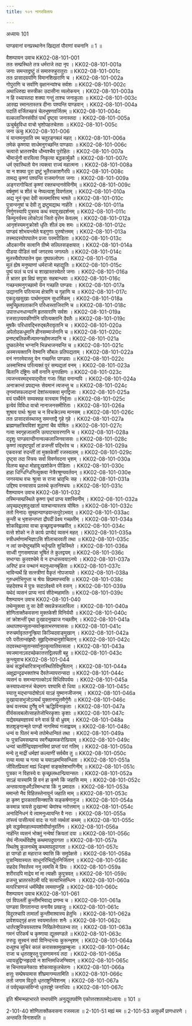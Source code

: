 ```yaml
---
title: १०१ नागरविलापः

---
```

अध्यायः 101

पाण्डवानां वनप्रस्थानेन खिद्यतां पौराणां वचनानि ॥ 1 ॥
	
वैशम्पायन उवाच 	KK02-08-101-001  
ततः सम्प्रस्थिते तत्र धर्मराजे तदा नृप ।	KK02-08-101-001a  
जनाः समन्ताद्द्रष्टुं तं समारुरुहुरातुराः ॥	KK02-08-101-001c  
ततः प्रासादवर्याणि विमानशिखराणि च ।	KK02-08-101-002a  
गोपुराणि च सर्वाणि वृक्षानन्यांश्च सर्वशः ॥	KK02-08-101-002c  
अथाधिरुह्य सस्त्रीका उदासीना व्यलोकयन् ।	KK02-08-101-003a  
न हि रथ्यास्तदा शक्या गन्तुं ताश्च जनाकुलाः ॥	KK02-08-101-003c  
आरुह्य स्मानतास्तत्र दीनाः पश्यन्ति पाण्डवान् ।	KK02-08-101-004a  
पदातिं वर्जितच्छत्रं चेलभूषणवर्जितम् ॥	KK02-08-101-004c  
वल्कलाजिनसंवीतं पार्थं दृष्ट्वा जनास्तदा ।	KK02-08-101-005a  
ऊचुर्बहुविधा वाचो भृशोपहतचेतसः ॥	KK02-08-101-005c  
जना ऊचुः 	KK02-08-101-006  
यं यान्तमनुयाति स्म चतुरङ्गबलं महत् ।	KK02-08-101-006a  
तमेकं कृष्णया सार्धमनुगच्छन्ति पाण्डवाः ॥	KK02-08-101-006c  
चत्वारो भ्रातरश्चैव धौम्यश्चैव पुरोहितः ।	KK02-08-101-007a  
भीमार्जुनौ वारयित्वा निकृत्या बद्धकार्मुकौ ॥	KK02-08-101-007c  
धर्म एवास्थितो येन त्यक्त्वा राज्यं महात्मना ।	KK02-08-101-008a  
या न शक्या पुरा द्रष्टुं भूतैराकाशगैरपि ॥	KK02-08-101-008c  
तामद्य कृष्णां पश्यन्ति राजमार्गगता जनाः ।	KK02-08-101-009a  
अङ्गरागोचितां कृष्णां रक्तचन्दनसेविनीम् ॥	KK02-08-101-009c  
वर्षमुष्णं च शीतं च नेष्यत्याशु विवर्णताम् ।	KK02-08-101-010a  
अद्य नूनं पृथा देवी सत्यमाविश्य भाषते ॥	KK02-08-101-010c  
पुत्रान्स्नुषां च देवी तु द्रष्टुमद्याथ नार्हति ।	KK02-08-101-011a  
निर्गुणस्यापि पुत्रस्य कथं स्याद्दुःखदर्शनम् ॥	KK02-08-101-011c  
किम्पुनर्यस्य लोकोऽयं जितो वृत्तेन केवलम् ।	KK02-08-101-012a  
आनृशंस्यमनुक्रोशो धृतिः शीलं दमः शमः ॥	KK02-08-101-012c  
पाण्डवं शोभयन्त्येते षड्गुणाः पुरुषोत्तमम् ।	KK02-08-101-013a  
तस्मादस्योपघातेन प्रजाः परमपीडिताः ॥	KK02-08-101-013c  
औदकानीव सत्वानि ग्रीष्मे सलिलसङ्क्षयात् ।	KK02-08-101-014a  
पीडया पीडितं सर्वं जगदस्य जगत्पतेः ॥	KK02-08-101-014c  
मूलस्यैवोपघातेन वृक्षः पुष्पफलोपगः ।	KK02-08-101-015a  
मूलं ह्येष मनुष्याणां धर्मराजो महाद्युतिः ॥	KK02-08-101-015c  
पुष्पं फलं च पत्रं च शाखास्तस्येतरे जनाः ।	KK02-08-101-016a  
ते भ्रातर इव क्षिप्रं सपुत्राः सहबान्धवाः ॥	KK02-08-101-016c  
गच्छन्तमनुगच्छामो येन गच्छति पाण्डवः ।	KK02-08-101-017a  
उद्यानानि परित्यज्य क्षेत्राणि च गृहाणि च ॥	KK02-08-101-017c  
एकदुःखसुखाः पार्थमनुयाम सुधार्मिकम् ।	KK02-08-101-018a  
समुच्छ्रितपताकानि परिध्वस्ताजिराणि च ॥	KK02-08-101-018c  
उपात्तधनधान्यानि हृतसाराणि सर्वशः ।	KK02-08-101-019a  
रजसाऽप्यवकीर्णानि परित्यक्तानि दैवतैः ॥	KK02-08-101-019c  
मूषकैः परिधावद्भिरुद्बलैरावृतानि च ।	KK02-08-101-020a  
अपेतोदकधूमानि हीनसम्मार्जनानि च ॥	KK02-08-101-020c  
प्रनष्टबलिकर्मेज्यामन्त्रहोमजपानि च ।	KK02-08-101-021a  
दुष्कालेनेव भग्नानि भिन्नभाजनवन्ति च ॥	KK02-08-101-021c  
अस्मत्त्यक्तानि वेश्मानि सौबलः प्रतिपद्यताम् ।	KK02-08-101-022a  
वनं नगरमेवास्तु येन गच्छन्ति पाण्डवाः ॥	KK02-08-101-022c  
अस्माभिश्च परित्यक्तं पुरं सम्पद्यतां वनम् ।	KK02-08-101-023a  
बिलानि दंष्ट्रिणः सर्वे वनानि मृगपक्षिणः ॥	KK02-08-101-023c  
त्यजन्त्वस्मद्भयाद्भीता गजाः सिंहा वनान्यपि ।	KK02-08-101-024a  
अनाक्रान्तं प्रपद्यन्तः सेवमानं त्यजन्तु च ॥	KK02-08-101-024c  
तृणमांसफलादानां देशांस्त्यक्त्वा मृगद्विजाः ।	KK02-08-101-025a  
वयं पार्थैर्वने सम्यक्सह वत्स्याम निर्वृताः ॥	KK02-08-101-025c  
इत्येवं विविधा वाचो नानाजनसमीरिताः ।	KK02-08-101-026a  
शुश्राव पार्थः श्रुत्वा च न विचक्रेऽस्य मानसम् ॥	KK02-08-101-026c  
ततः प्रासादसंस्थास्तु समन्ताद्वै गृहे गृहे ।	KK02-08-101-027a  
ब्राह्मणक्षत्रियविशां शूद्राणां चैव योषितः ॥	KK02-08-101-027c  
गत्वा स्वगृहजालानि उत्पाट्यावरणानि च ।	KK02-08-101-028a  
ददृशुः पाण्डवान्दीनान्वल्कलाजिनवाससः ॥	KK02-08-101-028c  
कृष्णां त्वदृष्टपूर्वां तां व्रजन्तीं पद्भिरेव च ।	KK02-08-101-029a  
एकवस्त्रां रुदन्तीं तां मुक्तकेशीं रजस्वलाम् ॥	KK02-08-101-029c  
दृष्ट्वा तदा स्त्रियः सर्वा विवर्णवदना भृशम् ।	KK02-08-101-030a  
विलप्य बहुधा मोहाद्दुःखशोकेन पीडिताः ।	KK02-08-101-030c  
हाहा धिग्धिग्धिगित्युक्त्वा नेत्रैरश्रूण्यवर्तयन् ॥	KK02-08-101-030e  
जनस्याथ वचः श्रुत्वा स राजा भ्रातृभिः सह ।	KK02-08-101-031a  
उद्दिश्य वनवासाय प्रतस्थे कृतनिश्चयः ॥	KK02-08-101-031c  
वैशम्पायन उवाच 	KK02-08-101-032  
तस्मिन्सम्प्रस्थिते कृष्णा पृथां प्राप्य यशस्विनीम् ।	KK02-08-101-032a  
अपृच्छद्भृशदुःखार्ता याश्चान्यास्तत्र योषितः ॥	KK02-08-101-032c  
ततो निनादः सुमहान्पाण्डवान्तःपुरेऽभवत् ॥	KK02-08-101-033ac  
कुन्ती च भृशसन्तप्ता द्रौपदीं प्रेक्ष्य गच्छतीम् ।	KK02-08-101-034a  
शोकविह्वलया वाचा कृच्छ्राद्वचनमब्रवीत् ॥	KK02-08-101-034c  
वत्से शोको न ते कार्यः प्राप्येदं व्यसनं महत् ।	KK02-08-101-035a  
स्त्रीधर्माणामभिज्ञाऽसि शीलाचारवती तथा ॥	KK02-08-101-035c  
न त्वां सन्देष्टुमर्हामि भर्तॄन्प्रति शुचिस्मिते ।	KK02-08-101-036a  
साध्वी गुणसमापन्ना भूषितं ते कुलद्वयम् ॥	KK02-08-101-036c  
सभाग्याः कुरवश्चेमे ये न दग्धास्त्वयाऽनघे ।	KK02-08-101-037a  
अरिष्टं व्रज पन्थानं मदनुध्यानबृंहिता ॥	KK02-08-101-037c  
भाविन्यर्थे हि सत्स्त्रीणां वैकृतं नोपजायते ।	KK02-08-101-038a  
गुरुधर्माभिगुप्ता च श्रेयः क्षिप्रमवप्स्यसि ॥	KK02-08-101-038c  
सहदेवश्च मे पुत्रः सदाऽवेक्ष्यो वने वसन् ।	KK02-08-101-039a  
यथेदं व्यसनं प्राप्य नायं सीदेन्महामतिः ॥	KK02-08-101-039c  
वैशम्पायन उवाच 	KK02-08-101-040  
तथेन्युक्त्वा तु सा देवी स्रवन्नेत्रजलाविला ।	KK02-08-101-040a  
शोणिताक्तैकवसना मुक्तकेशी विनिर्ययौ ॥	KK02-08-101-040c  
तां क्रोशन्तीं पृथा दुःखादनुवव्राज गच्छतीम् ।	KK02-08-101-041a  
अथापश्यन्सुतान्सर्वान्हृताभरणवाससः ॥	KK02-08-101-041c  
रुरुचर्मावृततनून्ह्रिया किञ्चिदवाङ्मुखान् ।	KK02-08-101-042a  
परैः परीतान्संहृष्टैः सुहृद्भिश्चानुशोचितान् ॥	KK02-08-101-042c  
तदवस्थान्सुतान्सर्वानुपसृत्यातिवत्सला ।	KK02-08-101-043a  
स्वजमानाऽवदच्छेकात्तत्तद्विलपती बहु ॥	KK02-08-101-043c  
कुन्त्युवाच 	KK02-08-101-044  
कथं सद्धर्मचारित्रान्वृत्तस्थितिविभूषितान् ।	KK02-08-101-044a  
अक्षुद्रान्दृढभक्तांश्च दैवतेज्यापरान्सदा ॥	KK02-08-101-044c  
व्यसनं वः समभ्यागात्कोऽयं विधिविपर्ययः ।	KK02-08-101-045a  
कस्यापध्यानजं चेदमागः पश्यामि वो धिया ॥	KK02-08-101-045c  
स्यात्तु मद्भाग्यदोषोऽयं याऽहं युष्मानजीजनम् ।	KK02-08-101-046a  
दुःखायासभुजोऽत्यर्थं युक्तानप्युत्तमैर्गुणैः ॥	KK02-08-101-046c  
कथं वत्स्यथ दुर्गेषु वने ऋद्धिविनाकृताः ।	KK02-08-101-047a  
वीर्यसत्वबलोत्साहतेजोभिरकृशाः कृशाः ॥	KK02-08-101-047c  
यद्येवमहमज्ञास्यं वने वासं हि वो ध्रुवम् ।	KK02-08-101-048a  
शतशृङ्गान्मृते पाण्डौ नागमिष्यं गजाह्वयम् ॥	KK02-08-101-048c  
धन्यं वः पितरं मन्ये तपोमेधान्वितं तथा ।	KK02-08-101-049a  
यः पुत्राधिमसम्प्राप्य स्वर्गेच्छामकरोत्प्रियाम् ॥	KK02-08-101-049c  
धन्यां चातीन्द्रियज्ञानामिमां प्राप्तां परां गतिम् ।	KK02-08-101-050a  
मन्ये तु माद्रीं धर्मज्ञां कल्याणीं सर्वथैव तु ॥	KK02-08-101-050c  
रत्या मत्या च गत्या च ययाऽहमभिसन्धिता ।	KK02-08-101-051a  
जीवितप्रियतां मह्यं धिङ्मां सङ्क्लेशभागिनीम् ॥	KK02-08-101-051c  
पुत्रका न विहास्ये वः कृच्छ्रलब्धान्प्रियान्सतः ।	KK02-08-101-052a  
साऽहं यास्यामि हि वनं हा कृष्णे किं जहासि माम् ।	KK02-08-101-052c  
अन्तवत्यसुधर्मेऽस्मिन्धात्रा किं नु प्रमादतः ।	KK02-08-101-053a  
ममान्तो नैव विहितस्तेनायुर्न जहाति माम् ॥	KK02-08-101-053c  
हा कृष्ण द्वारकावासिन्क्वासि सङ्कर्षणानुज ।	KK02-08-101-054a  
कस्मान्न त्रायसे दुःखान्मां चेमांश्च नरोत्तमान् ॥	KK02-08-101-054c  
अनादिनिधनं ये त्वामनुध्यायन्ति वै नराः ।	KK02-08-101-055a  
तांस्त्वं पासीत्ययं वादः स गतो व्यर्थतां कथम् ॥	KK02-08-101-055c  
इमे सद्धर्ममाहात्म्ययशोवीर्यानुवर्तिनः ।	KK02-08-101-056a  
नार्हन्ति व्यसनं भोक्तुं नन्वेषां क्रियतां दया ॥	KK02-08-101-056c  
सेयं नीत्यर्थविज्ञेषु कथमापदुपागता ॥	KK02-08-101-057a  
स्थितेषु कुलनाथेषु कथमापदुपागता ॥	KK02-08-101-057c  
हा पाण्डो हा महाराज क्वासि किं समुपेक्षसे ।	KK02-08-101-058a  
पुत्रान्विवास्यतः साधूनरिभिर्द्यूतनिर्जितान् ॥	KK02-08-101-058c  
सहदेव निवर्तस्व ननु त्वमसि मे प्रियः ।	KK02-08-101-059a  
शरीरादपि माद्रेय मां मा त्याक्षीः कुपुत्रवत् ॥	KK02-08-101-059c  
व्रजन्तु भ्रातरस्तेऽमी यदि सत्याभिसन्धिनः ।	KK02-08-101-060a  
मत्परित्राणजं धर्ममिहैव त्वमवाप्नुहि ॥	KK02-08-101-060c  
वैशम्पायन उवाच 	KK02-08-101-061  
एवं विपलतीं कुन्तीमभिवाद्य प्रणम्य च ।	KK02-08-101-061a  
पाण्डवा विगतानन्दा वनायैव प्रवव्रजुः ॥	KK02-08-101-061c  
विदुरश्चापि तामार्तां कुन्तीमाश्वास्य हेतुभिः ।	KK02-08-101-062a  
प्रावेशयद्गृहं क्षत्ता स्वयमार्ततरः शनैः ॥	KK02-08-101-062c  
धार्तराष्ट्रस्त्रियस्ताश्च निखिलेनोपलभ्य तत् ।	KK02-08-101-063a  
गमनं परिकर्षं च कृष्णाया द्यूतमण्डले ॥	KK02-08-101-063c  
रुरुदुः सुस्वनं सर्वा विनिन्दन्त्यः कुरून्भृशम् ।	KK02-08-101-064a  
दध्युश्च सुचिरं कालं करासक्तमुखाम्बुजाः ॥	KK02-08-101-064c  
राजा च धृतराष्ट्रस्तु पुत्राणामनयं तदा ।	KK02-08-101-065a  
ध्यायन्नुद्विग्नहृदयो न शान्तिमधिजग्मिवान् ॥	KK02-08-101-065c  
स चिन्तयन्ननेकाग्रः शोकव्याकुलचेतनः ।	KK02-08-101-066a  
क्षत्तुः सम्प्रेषयामास शीघ्रमागम्यतामिति ॥	KK02-08-101-066c  
ततो जगाम विदुरो धृतराष्ट्रनिवेशनम् ।	KK02-08-101-067a  
तं पर्यपृच्छत्संविग्नो धृतराष्ट्रो जनाधिपः ॥ 	KK02-08-101-067c  

इति श्रीमन्महाभारते सभापर्वणि अनुद्यूतपर्वणि एकोत्तरशततमोऽध्यायः ॥ 101 ॥

2-101-40 शोणिताक्तैकवसना रजस्वला ॥ 2-101-51 मह्यं मम ॥ 2-101-53 असुधर्मे प्राणधारणे । अन्तवति विनाशवति ॥